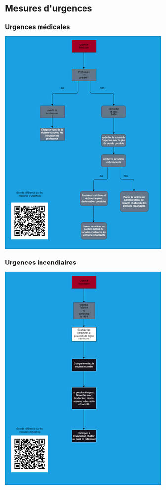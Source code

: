 # Mesures d'urgences

## Urgences médicales

![Urgences medicales](img/secure.png)

## Urgences incendiaires

![Urgences incendiaire](img/incendie.png)
 
